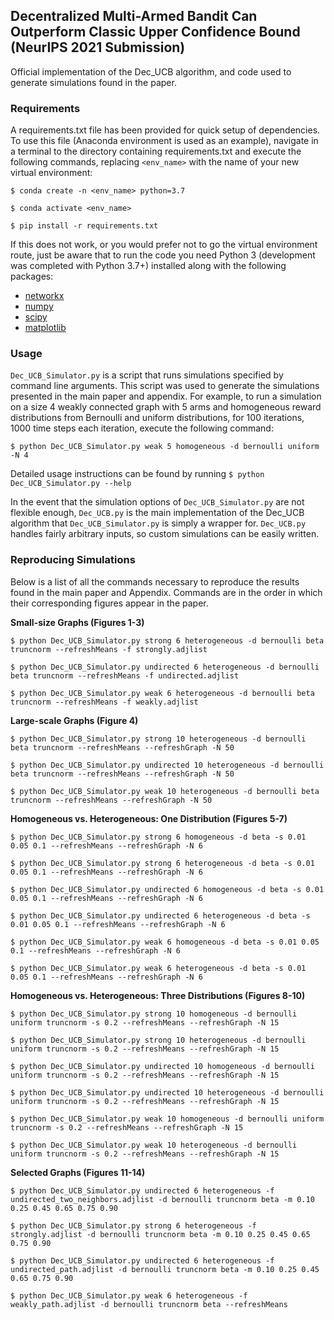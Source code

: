 ## Decentralized Multi-Armed Bandit Can Outperform Classic Upper Confidence Bound (NeurIPS 2021 Submission)

Official implementation of the Dec_UCB algorithm, and code used to generate simulations found in the paper.

### Requirements

A requirements.txt file has been provided for quick setup of dependencies. To use this file (Anaconda environment is used as an example), navigate in a terminal to the directory containing requirements.txt and execute the following commands, replacing `<env_name>` with the name of your new virtual environment:

`$ conda create -n <env_name> python=3.7`

`$ conda activate <env_name>`

`$ pip install -r requirements.txt`

If this does not work, or you would prefer not to go the virtual environment route, just be aware that to run the code you need Python 3 (development was completed with Python 3.7+) installed along with the following packages:
- [networkx](https://networkx.org/)
- [numpy](https://numpy.org/)
- [scipy](https://www.scipy.org/)
- [matplotlib](https://matplotlib.org/)

### Usage

`Dec_UCB_Simulator.py` is a script that runs simulations specified by command line arguments. This script was used to generate the simulations presented in the main paper and appendix. For example, to run a simulation on a size 4 weakly connected graph with 5 arms and homogeneous reward distributions from Bernoulli and uniform distributions, for 100 iterations, 1000 time steps each iteration, execute the following command:

`$ python Dec_UCB_Simulator.py weak 5 homogeneous -d bernoulli uniform -N 4`

Detailed usage instructions can be found by running `$ python Dec_UCB_Simulator.py --help`

In the event that the simulation options of `Dec_UCB_Simulator.py` are not flexible enough, `Dec_UCB.py` is the main implementation of the Dec_UCB algorithm that `Dec_UCB_Simulator.py` is simply a wrapper for. `Dec_UCB.py` handles fairly arbitrary inputs, so custom simulations can be easily written.

### Reproducing Simulations

Below is a list of all the commands necessary to reproduce the results found in the main paper and Appendix. Commands are in the order in which their corresponding figures appear in the paper.

**Small-size Graphs (Figures 1-3)**

`$ python Dec_UCB_Simulator.py strong 6 heterogeneous -d bernoulli beta truncnorm --refreshMeans -f strongly.adjlist`

`$ python Dec_UCB_Simulator.py undirected 6 heterogeneous -d bernoulli beta truncnorm --refreshMeans -f undirected.adjlist`

`$ python Dec_UCB_Simulator.py weak 6 heterogeneous -d bernoulli beta truncnorm --refreshMeans -f weakly.adjlist`

**Large-scale Graphs (Figure 4)**

`$ python Dec_UCB_Simulator.py strong 10 heterogeneous -d bernoulli beta truncnorm --refreshMeans --refreshGraph -N 50`

`$ python Dec_UCB_Simulator.py undirected 10 heterogeneous -d bernoulli beta truncnorm --refreshMeans --refreshGraph -N 50`

`$ python Dec_UCB_Simulator.py weak 10 heterogeneous -d bernoulli beta truncnorm --refreshMeans --refreshGraph -N 50`

**Homogeneous vs. Heterogeneous: One Distribution (Figures 5-7)**

`$ python Dec_UCB_Simulator.py strong 6 homogeneous -d beta -s 0.01 0.05 0.1 --refreshMeans --refreshGraph -N 6`

`$ python Dec_UCB_Simulator.py strong 6 heterogeneous -d beta -s 0.01 0.05 0.1 --refreshMeans --refreshGraph -N 6`

`$ python Dec_UCB_Simulator.py undirected 6 homogeneous -d beta -s 0.01 0.05 0.1 --refreshMeans --refreshGraph -N 6`

`$ python Dec_UCB_Simulator.py undirected 6 heterogeneous -d beta -s 0.01 0.05 0.1 --refreshMeans --refreshGraph -N 6`

`$ python Dec_UCB_Simulator.py weak 6 homogeneous -d beta -s 0.01 0.05 0.1 --refreshMeans --refreshGraph -N 6`

`$ python Dec_UCB_Simulator.py weak 6 heterogeneous -d beta -s 0.01 0.05 0.1 --refreshMeans --refreshGraph -N 6`

**Homogeneous vs. Heterogeneous: Three Distributions (Figures 8-10)**

`$ python Dec_UCB_Simulator.py strong 10 homogeneous -d bernoulli uniform truncnorm -s 0.2 --refreshMeans --refreshGraph -N 15`

`$ python Dec_UCB_Simulator.py strong 10 heterogeneous -d bernoulli uniform truncnorm -s 0.2 --refreshMeans --refreshGraph -N 15`

`$ python Dec_UCB_Simulator.py undirected 10 homogeneous -d bernoulli uniform truncnorm -s 0.2 --refreshMeans --refreshGraph -N 15`

`$ python Dec_UCB_Simulator.py undirected 10 heterogeneous -d bernoulli uniform truncnorm -s 0.2 --refreshMeans --refreshGraph -N 15`

`$ python Dec_UCB_Simulator.py weak 10 homogeneous -d bernoulli uniform truncnorm -s 0.2 --refreshMeans --refreshGraph -N 15`

`$ python Dec_UCB_Simulator.py weak 10 heterogeneous -d bernoulli uniform truncnorm -s 0.2 --refreshMeans --refreshGraph -N 15`

**Selected Graphs (Figures 11-14)**

`$ python Dec_UCB_Simulator.py undirected 6 heterogeneous -f undirected_two_neighbors.adjlist -d bernoulli truncnorm beta -m 0.10 0.25 0.45 0.65 0.75 0.90`

`$ python Dec_UCB_Simulator.py strong 6 heterogeneous -f strongly.adjlist -d bernoulli truncnorm beta -m 0.10 0.25 0.45 0.65 0.75 0.90`

`$ python Dec_UCB_Simulator.py undirected 6 heterogeneous -f undirected_path.adjlist -d bernoulli truncnorm beta -m 0.10 0.25 0.45 0.65 0.75 0.90`

`$ python Dec_UCB_Simulator.py weak 6 heterogeneous -f weakly_path.adjlist -d bernoulli truncnorm beta --refreshMeans`
